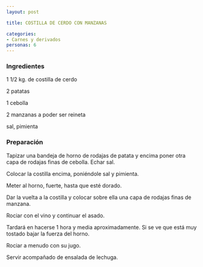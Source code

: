 ```yaml
---
layout: post

title: COSTILLA DE CERDO CON MANZANAS

categories:
- Carnes y derivados
personas: 6 
---
```

<h3>Ingredientes</h3>
1 1/2 kg. de costilla de cerdo

2 patatas

1 cebolla

2 manzanas a poder ser reineta

sal, pimienta

<h3>Preparación</h3>
Tapizar una bandeja de horno de rodajas de patata y encima poner otra capa de rodajas finas de cebolla. Echar sal.

Colocar la costilla encima, poniéndole sal y pimienta.

Meter al horno, fuerte, hasta que esté dorado.

Dar la vuelta a la costilla y colocar sobre ella una capa de rodajas finas de manzana.

Rociar con el vino y continuar el asado.

Tardará en hacerse 1 hora y media aproximadamente. Si se ve que está muy tostado bajar la fuerza del horno.

Rociar a menudo con su jugo.

Servir acompañado de ensalada de lechuga.

